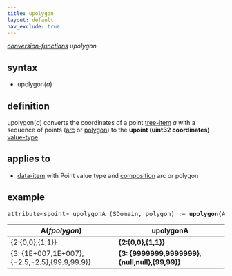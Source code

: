 ```yaml
---
title: upolygon
layout: default
nav_exclude: true
---
```

*[conversion-functions](conversion-functions) upolygon*

## syntax

- upolygon(*a*)

## definition

upolygon(*a*) converts the coordinates of a point [tree-item](tree-item) *a* with a sequence of points ([arc](arc) or [polygon](polygon)) to the **upoint (uint32 coordinates)** [value-type](value-type).

## applies to

- [data-item](data-item) with Point value type and [composition](composition) arc or polygon

## example

<pre>
attribute&lt;spoint&gt; upolygonA (SDomain, polygon) := <B>upolygon(</B>A<B>)</B>;
</pre>

| A(*fpolygon*)                                |**upolygonA**                                   |
|----------------------------------------------|------------------------------------------------|
| {2:{0,0},{1,1}}                              | **{2:{0,0},{1,1}}**                            |
| {3: {1E+007,1E+007},{-2.5,-2.5},{99.9,99.9}} | **{3: {9999999,9999999},{null,null},{99,99}}** |